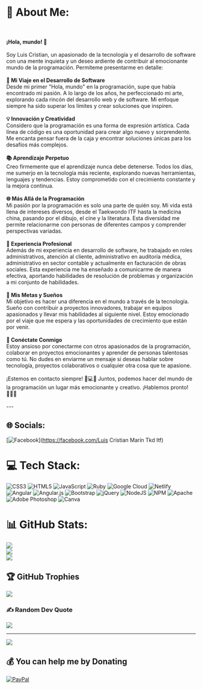 # 💫 About Me:
 <br><br>**¡Hola, mundo! 👋**<br><br>Soy Luis Cristian, un apasionado de la tecnología y el desarrollo de software con una mente inquieta y un deseo ardiente de contribuir al emocionante mundo de la programación. Permíteme presentarme en detalle:<br><br>**🚀 Mi Viaje en el Desarrollo de Software**<br>Desde mi primer "Hola, mundo" en la programación, supe que había encontrado mi pasión. A lo largo de los años, he perfeccionado mi arte, explorando cada rincón del desarrollo web y de software. Mi enfoque siempre ha sido superar los límites y crear soluciones que inspiren.<br><br>**💡 Innovación y Creatividad**<br>Considero que la programación es una forma de expresión artística. Cada línea de código es una oportunidad para crear algo nuevo y sorprendente. Me encanta pensar fuera de la caja y encontrar soluciones únicas para los desafíos más complejos.<br><br>**📚 Aprendizaje Perpetuo**<br>Creo firmemente que el aprendizaje nunca debe detenerse. Todos los días, me sumerjo en la tecnología más reciente, explorando nuevas herramientas, lenguajes y tendencias. Estoy comprometido con el crecimiento constante y la mejora continua.<br><br>**🌐 Más Allá de la Programación**<br>Mi pasión por la programación es solo una parte de quién soy. Mi vida está llena de intereses diversos, desde el Taekwondo ITF hasta la medicina china, pasando por el dibujo, el cine y la literatura. Esta diversidad me permite relacionarme con personas de diferentes campos y comprender perspectivas variadas.<br><br>**💼 Experiencia Profesional**<br>Además de mi experiencia en desarrollo de software, he trabajado en roles administrativos, atención al cliente, administrativo en auditoría médica, administrativo en sector contable y actualmente en facturación de obras sociales. Esta experiencia me ha enseñado a comunicarme de manera efectiva, aportando habilidades de resolución de problemas y organización a mi conjunto de habilidades.<br><br>**🌟 Mis Metas y Sueños**<br>Mi objetivo es hacer una diferencia en el mundo a través de la tecnología. Sueño con contribuir a proyectos innovadores, trabajar en equipos apasionados y llevar mis habilidades al siguiente nivel. Estoy emocionado por el viaje que me espera y las oportunidades de crecimiento que están por venir.<br><br>**🤝 Conéctate Conmigo**<br>Estoy ansioso por conectarme con otros apasionados de la programación, colaborar en proyectos emocionantes y aprender de personas talentosas como tú. No dudes en enviarme un mensaje si deseas hablar sobre tecnología, proyectos colaborativos o cualquier otra cosa que te apasione.<br><br>¡Estemos en contacto siempre! 👨💻🌟 Juntos, podemos hacer del mundo de la programación un lugar más emocionante y creativo. ¡Hablemos pronto! 👨‍💻🌟<br><br>---<br>


## 🌐 Socials:
[![Facebook](https://img.shields.io/badge/Facebook-%231877F2.svg?logo=Facebook&logoColor=white)](https://facebook.com/Luis Cristian Marín Tkd Itf) 

# 💻 Tech Stack:
![CSS3](https://img.shields.io/badge/css3-%231572B6.svg?style=for-the-badge&logo=css3&logoColor=white) ![HTML5](https://img.shields.io/badge/html5-%23E34F26.svg?style=for-the-badge&logo=html5&logoColor=white) ![JavaScript](https://img.shields.io/badge/javascript-%23323330.svg?style=for-the-badge&logo=javascript&logoColor=%23F7DF1E) ![Ruby](https://img.shields.io/badge/ruby-%23CC342D.svg?style=for-the-badge&logo=ruby&logoColor=white) ![Google Cloud](https://img.shields.io/badge/Google%20Cloud-%234285F4.svg?style=for-the-badge&logo=google-cloud&logoColor=white) ![Netlify](https://img.shields.io/badge/netlify-%23000000.svg?style=for-the-badge&logo=netlify&logoColor=#00C7B7) ![Angular](https://img.shields.io/badge/angular-%23DD0031.svg?style=for-the-badge&logo=angular&logoColor=white) ![Angular.js](https://img.shields.io/badge/angular.js-%23E23237.svg?style=for-the-badge&logo=angularjs&logoColor=white) ![Bootstrap](https://img.shields.io/badge/bootstrap-%23563D7C.svg?style=for-the-badge&logo=bootstrap&logoColor=white) ![jQuery](https://img.shields.io/badge/jquery-%230769AD.svg?style=for-the-badge&logo=jquery&logoColor=white) ![NodeJS](https://img.shields.io/badge/node.js-6DA55F?style=for-the-badge&logo=node.js&logoColor=white) ![NPM](https://img.shields.io/badge/NPM-%23000000.svg?style=for-the-badge&logo=npm&logoColor=white) ![Apache](https://img.shields.io/badge/apache-%23D42029.svg?style=for-the-badge&logo=apache&logoColor=white) ![Adobe Photoshop](https://img.shields.io/badge/adobephotoshop-%2331A8FF.svg?style=for-the-badge&logo=adobephotoshop&logoColor=white) ![Canva](https://img.shields.io/badge/Canva-%2300C4CC.svg?style=for-the-badge&logo=Canva&logoColor=white)
# 📊 GitHub Stats:
![](https://github-readme-stats.vercel.app/api?username=Luiscristian&theme=nightowl&hide_border=false&include_all_commits=false&count_private=false)<br/>
![](https://github-readme-streak-stats.herokuapp.com/?user=Luiscristian&theme=nightowl&hide_border=false)<br/>
![](https://github-readme-stats.vercel.app/api/top-langs/?username=Luiscristian&theme=nightowl&hide_border=false&include_all_commits=false&count_private=false&layout=compact)

## 🏆 GitHub Trophies
![](https://github-profile-trophy.vercel.app/?username=Luiscristian&theme=radical&no-frame=false&no-bg=true&margin-w=4)

### ✍️ Random Dev Quote
![](https://quotes-github-readme.vercel.app/api?type=horizontal&theme=radical)

---
[![](https://visitcount.itsvg.in/api?id=Luiscristian&icon=0&color=0)](https://visitcount.itsvg.in)

  ## 💰 You can help me by Donating
  [![PayPal](https://img.shields.io/badge/PayPal-00457C?style=for-the-badge&logo=paypal&logoColor=white)](https://paypal.me/sijhave.com) 

  
<!-- Proudly created with GPRM ( https://gprm.itsvg.in ) -->
